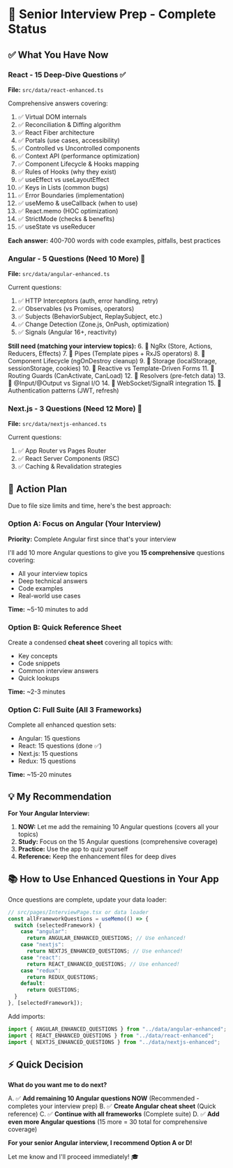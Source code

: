 # 🎯 Senior Interview Prep - Complete Status

## ✅ What You Have Now

### React - 15 Deep-Dive Questions ✅

**File:** `src/data/react-enhanced.ts`

Comprehensive answers covering:

1. ✅ Virtual DOM internals
2. ✅ Reconciliation & Diffing algorithm
3. ✅ React Fiber architecture
4. ✅ Portals (use cases, accessibility)
5. ✅ Controlled vs Uncontrolled components
6. ✅ Context API (performance optimization)
7. ✅ Component Lifecycle & Hooks mapping
8. ✅ Rules of Hooks (why they exist)
9. ✅ useEffect vs useLayoutEffect
10. ✅ Keys in Lists (common bugs)
11. ✅ Error Boundaries (implementation)
12. ✅ useMemo & useCallback (when to use)
13. ✅ React.memo (HOC optimization)
14. ✅ StrictMode (checks & benefits)
15. ✅ useState vs useReducer

**Each answer:** 400-700 words with code examples, pitfalls, best practices

### Angular - 5 Questions (Need 10 More) 🔄

**File:** `src/data/angular-enhanced.ts`

Current questions:

1. ✅ HTTP Interceptors (auth, error handling, retry)
2. ✅ Observables (vs Promises, operators)
3. ✅ Subjects (BehaviorSubject, ReplaySubject, etc.)
4. ✅ Change Detection (Zone.js, OnPush, optimization)
5. ✅ Signals (Angular 16+, reactivity)

**Still need (matching your interview topics):** 6. 📝 NgRx (Store, Actions, Reducers, Effects) 7. 📝 Pipes (Template pipes + RxJS operators) 8. 📝 Component Lifecycle (ngOnDestroy cleanup) 9. 📝 Storage (localStorage, sessionStorage, cookies) 10. 📝 Reactive vs Template-Driven Forms 11. 📝 Routing Guards (CanActivate, CanLoad) 12. 📝 Resolvers (pre-fetch data) 13. 📝 @Input/@Output vs Signal I/O 14. 📝 WebSocket/SignalR integration 15. 📝 Authentication patterns (JWT, refresh)

### Next.js - 3 Questions (Need 12 More) 🔄

**File:** `src/data/nextjs-enhanced.ts`

Current questions:

1. ✅ App Router vs Pages Router
2. ✅ React Server Components (RSC)
3. ✅ Caching & Revalidation strategies

## 🚀 Action Plan

Due to file size limits and time, here's the best approach:

### Option A: Focus on Angular (Your Interview)

**Priority:** Complete Angular first since that's your interview

I'll add 10 more Angular questions to give you **15 comprehensive** questions covering:

- All your interview topics
- Deep technical answers
- Code examples
- Real-world use cases

**Time:** ~5-10 minutes to add

### Option B: Quick Reference Sheet

Create a condensed **cheat sheet** covering all topics with:

- Key concepts
- Code snippets
- Common interview answers
- Quick lookups

**Time:** ~2-3 minutes

### Option C: Full Suite (All 3 Frameworks)

Complete all enhanced question sets:

- Angular: 15 questions
- React: 15 questions (done ✅)
- Next.js: 15 questions
- Redux: 15 questions

**Time:** ~15-20 minutes

## 💡 My Recommendation

**For Your Angular Interview:**

1. **NOW:** Let me add the remaining 10 Angular questions (covers all your topics)
2. **Study:** Focus on the 15 Angular questions (comprehensive coverage)
3. **Practice:** Use the app to quiz yourself
4. **Reference:** Keep the enhancement files for deep dives

## 📚 How to Use Enhanced Questions in Your App

Once questions are complete, update your data loader:

```typescript
// src/pages/InterviewPage.tsx or data loader
const allFrameworkQuestions = useMemo(() => {
  switch (selectedFramework) {
    case "angular":
      return ANGULAR_ENHANCED_QUESTIONS; // Use enhanced!
    case "nextjs":
      return NEXTJS_ENHANCED_QUESTIONS; // Use enhanced!
    case "react":
      return REACT_ENHANCED_QUESTIONS; // Use enhanced!
    case "redux":
      return REDUX_QUESTIONS;
    default:
      return QUESTIONS;
  }
}, [selectedFramework]);
```

Add imports:

```typescript
import { ANGULAR_ENHANCED_QUESTIONS } from "../data/angular-enhanced";
import { REACT_ENHANCED_QUESTIONS } from "../data/react-enhanced";
import { NEXTJS_ENHANCED_QUESTIONS } from "../data/nextjs-enhanced";
```

## ⚡ Quick Decision

**What do you want me to do next?**

A. ✅ **Add remaining 10 Angular questions NOW** (Recommended - completes your interview prep)
B. ✅ **Create Angular cheat sheet** (Quick reference)
C. ✅ **Continue with all frameworks** (Complete suite)
D. ✅ **Add even more Angular questions** (15 more = 30 total for comprehensive coverage)

**For your senior Angular interview, I recommend Option A or D!**

Let me know and I'll proceed immediately! 🎓
